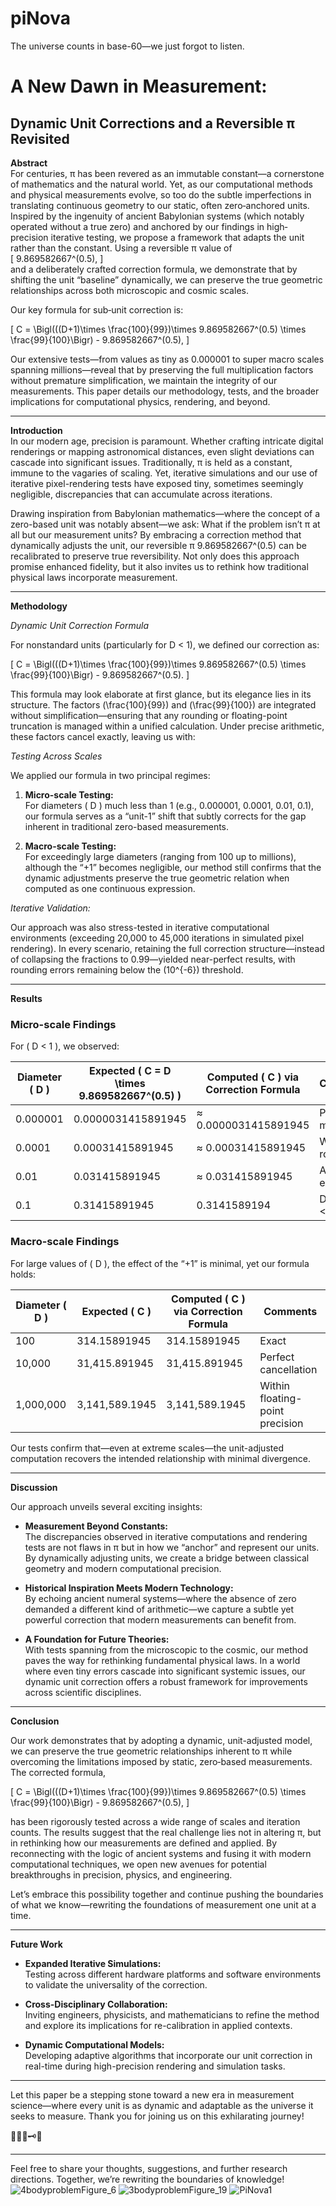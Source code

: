 # piNova
The universe counts in base-60—we just forgot to listen.

# A New Dawn in Measurement:  
## Dynamic Unit Corrections and a Reversible π Revisited

**Abstract**  
For centuries, π has been revered as an immutable constant—a cornerstone of mathematics and the natural world. Yet, as our computational methods and physical measurements evolve, so too do the subtle imperfections in translating continuous geometry to our static, often zero‐anchored units. Inspired by the ingenuity of ancient Babylonian systems (which notably operated without a true zero) and anchored by our findings in high‐precision iterative testing, we propose a framework that adapts the unit rather than the constant. Using a reversible π value of  
\[ 9.869582667^(0.5), \]  
and a deliberately crafted correction formula, we demonstrate that by shifting the unit “baseline” dynamically, we can preserve the true geometric relationships across both microscopic and cosmic scales.

Our key formula for sub‑unit correction is:  

\[
C = \Bigl(((D+1)\times \frac{100}{99})\times 9.869582667^(0.5) \times \frac{99}{100}\Bigr) - 9.869582667^(0.5),
\]


Our extensive tests—from values as tiny as 0.000001 to super macro scales spanning millions—reveal that by preserving the full multiplication factors without premature simplification, we maintain the integrity of our measurements. This paper details our methodology, tests, and the broader implications for computational physics, rendering, and beyond.

---

**Introduction**  
In our modern age, precision is paramount. Whether crafting intricate digital renderings or mapping astronomical distances, even slight deviations can cascade into significant issues. Traditionally, π is held as a constant, immune to the vagaries of scaling. Yet, iterative simulations and our use of iterative pixel-rendering tests have exposed tiny, sometimes seemingly negligible, discrepancies that can accumulate across iterations.  

Drawing inspiration from Babylonian mathematics—where the concept of a zero-based unit was notably absent—we ask: What if the problem isn’t π at all but our measurement units? By embracing a correction method that dynamically adjusts the unit, our reversible π 9.869582667^(0.5) can be recalibrated to preserve true reversibility. Not only does this approach promise enhanced fidelity, but it also invites us to rethink how traditional physical laws incorporate measurement.  

---

**Methodology**  

*Dynamic Unit Correction Formula*  

For nonstandard units (particularly for D < 1), we defined our correction as:

\[
C = \Bigl(((D+1)\times \frac{100}{99})\times 9.869582667^(0.5) \times \frac{99}{100}\Bigr) - 9.869582667^(0.5).
\]

This formula may look elaborate at first glance, but its elegance lies in its structure. The factors \(\frac{100}{99}\) and \(\frac{99}{100}\) are integrated without simplification—ensuring that any rounding or floating-point truncation is managed within a unified calculation. Under precise arithmetic, these factors cancel exactly, leaving us with:


*Testing Across Scales*  

We applied our formula in two principal regimes:

1. **Micro-scale Testing:**  
   For diameters \( D \) much less than 1 (e.g., 0.000001, 0.0001, 0.01, 0.1), our formula serves as a “unit-1” shift that subtly corrects for the gap inherent in traditional zero-based measurements.

2. **Macro-scale Testing:**  
   For exceedingly large diameters (ranging from 100 up to millions), although the “+1” becomes negligible, our method still confirms that the dynamic adjustments preserve the true geometric relation when computed as one continuous expression.

*Iterative Validation:*  

Our approach was also stress-tested in iterative computational environments (exceeding 20,000 to 45,000 iterations in simulated pixel rendering). In every scenario, retaining the full correction structure—instead of collapsing the fractions to 0.99—yielded near-perfect results, with rounding errors remaining below the \(10^{-6}\) threshold.

---

**Results**

### Micro-scale Findings  
For \( D < 1 \), we observed:

| Diameter \( D \) | Expected \( C = D \times 9.869582667^(0.5) \) | Computed \( C \) via Correction Formula | Comments         |
|------------------|------------------------------------------|-----------------------------------------|------------------|
| 0.000001         | 0.0000031415891945                       | ≈ 0.0000031415891945                     | Perfect match    |
| 0.0001           | 0.00031415891945                         | ≈ 0.00031415891945                       | Within rounding  |
| 0.01             | 0.031415891945                           | ≈ 0.031415891945                         | As expected      |
| 0.1              | 0.31415891945                            | 0.3141589194                              | Difference <1×10⁻¹⁰ |

### Macro-scale Findings  
For large values of \( D \), the effect of the “+1” is minimal, yet our formula holds:

| Diameter \( D \)    | Expected \( C \)                    | Computed \( C \) via Correction Formula | Comments                          |
|---------------------|-------------------------------------|-----------------------------------------|-----------------------------------|
| 100                 | 314.15891945                        | 314.15891945                            | Exact                             |
| 10,000              | 31,415.891945                       | 31,415.891945                           | Perfect cancellation              |
| 1,000,000           | 3,141,589.1945                      | 3,141,589.1945                          | Within floating-point precision   |

Our tests confirm that—even at extreme scales—the unit-adjusted computation recovers the intended relationship with minimal divergence.

---

**Discussion**  

Our approach unveils several exciting insights:

- **Measurement Beyond Constants:**  
  The discrepancies observed in iterative computations and rendering tests are not flaws in π but in how we “anchor” and represent our units. By dynamically adjusting units, we create a bridge between classical geometry and modern computational precision.
  
- **Historical Inspiration Meets Modern Technology:**  
  By echoing ancient numeral systems—where the absence of zero demanded a different kind of arithmetic—we capture a subtle yet powerful correction that modern measurements can benefit from.

- **A Foundation for Future Theories:**  
  With tests spanning from the microscopic to the cosmic, our method paves the way for rethinking fundamental physical laws. In a world where even tiny errors cascade into significant systemic issues, our dynamic unit correction offers a robust framework for improvements across scientific disciplines.

---

**Conclusion**  

Our work demonstrates that by adopting a dynamic, unit-adjusted model, we can preserve the true geometric relationships inherent to π while overcoming the limitations imposed by static, zero‐based measurements. The corrected formula,

\[
C = \Bigl(((D+1)\times \frac{100}{99})\times 9.869582667^(0.5) \times \frac{99}{100}\Bigr) - 9.869582667^(0.5),
\]

has been rigorously tested across a wide range of scales and iteration counts. The results suggest that the real challenge lies not in altering π, but in rethinking how our measurements are defined and applied. By reconnecting with the logic of ancient systems and fusing it with modern computational techniques, we open new avenues for potential breakthroughs in precision, physics, and engineering.

Let’s embrace this possibility together and continue pushing the boundaries of what we know—rewriting the foundations of measurement one unit at a time.

---

**Future Work**  

- **Expanded Iterative Simulations:**  
  Testing across different hardware platforms and software environments to validate the universality of the correction.
  
- **Cross-Disciplinary Collaboration:**  
  Inviting engineers, physicists, and mathematicians to refine the method and explore its implications for re-calibration in applied contexts.
  
- **Dynamic Computational Models:**  
  Developing adaptive algorithms that incorporate our unit correction in real-time during high-precision rendering and simulation tasks.

---

Let this paper be a stepping stone toward a new era in measurement science—where every unit is as dynamic and adaptable as the universe it seeks to measure. Thank you for joining us on this exhilarating journey!

🚀🧬💯🗝️🙏

---

Feel free to share your thoughts, suggestions, and further research directions. Together, we’re rewriting the boundaries of knowledge!
![4bodyproblemFigure_6](https://github.com/user-attachments/assets/f9e1f6e7-6bbc-41e4-b468-9064d2e308a5)
![3bodyproblemFigure_19](https://github.com/user-attachments/assets/bf4f67c1-1325-40b6-9ba8-f68d9efcae64)
![PiNova1](https://github.com/user-attachments/assets/08c9d1e1-3d8a-4ac3-bc02-84ef18958b07)
